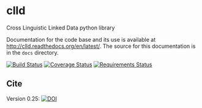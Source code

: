 clld
====

Cross Linguistic Linked Data python library

Documentation for the code base and its use is available at http://clld.readthedocs.org/en/latest/. The source for this documentation is in the `docs` directory.

[![Build Status](https://travis-ci.org/clld/clld.png)](https://travis-ci.org/clld/clld)
[![Coverage Status](https://img.shields.io/coveralls/clld/clld.svg)](https://coveralls.io/r/clld/clld?branch=master)
[![Requirements Status](https://requires.io/github/clld/clld/requirements.svg?branch=master)](https://requires.io/github/clld/clld/requirements/?branch=master)


Cite
----

Version 0.25: 
[![DOI](https://zenodo.org/badge/5142/clld/clld.svg)](http://dx.doi.org/10.5281/zenodo.13747)
